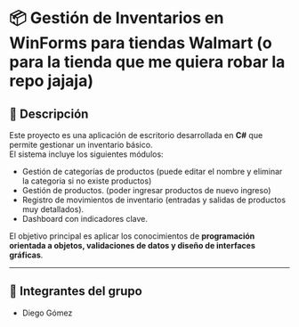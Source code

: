 # 📦 Gestión de Inventarios en WinForms para tiendas Walmart (o para la tienda que me quiera robar la repo jajaja)

## 📌 Descripción
Este proyecto es una aplicación de escritorio desarrollada en **C#** que permite gestionar un inventario básico.  
El sistema incluye los siguientes módulos:  
- Gestión de categorías de productos (puede editar el nombre y eliminar la categoria si no existe productos)
- Gestión de productos. (poder ingresar productos de nuevo ingreso)  
- Registro de movimientos de inventario (entradas y salidas de productos muy detallados).  
- Dashboard con indicadores clave.  

El objetivo principal es aplicar los conocimientos de **programación orientada a objetos, validaciones de datos y diseño de interfaces gráficas**.

---

## 👥 Integrantes del grupo
- Diego Gómez    
